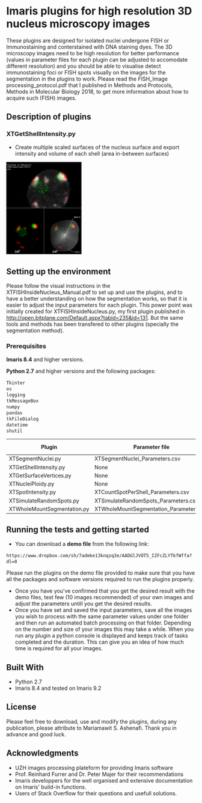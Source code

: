 # Imaris plugins for high resolution 3D nucleus microscopy images 

These plugins are designed for isolated nuclei undergone FISH or Immunostaining and conterstained with DNA staining dyes. The 3D microscopy images need to be high resolution for better performance (values in parameter files for each plugin can be adjusted to accomodate different resolution) and you should be able to visualise detect immunostaining foci or FISH spots visually on the images for the segmentation in the plugins to work. 
Please read the FISH_Image processing_protocol.pdf that I published in Methods and Protocols, Methods in Molecular Biology 2018, to get more information about how to acquire such (FISH) images.

## Description of plugins

### XTGetShellIntensity.py
* Create multiple scaled surfaces of the nucleus surface and export intensity and volume of each shell (area in-between surfaces)<br>

<img src="XTGetShellIntensity_snapshot.png" alt="drawing" width="200px"/>

## Setting up the  environment
Please follow the visual instructions in the XTFISHInsideNucleus_Manual.pdf to set up and use the plugins, and to have a better understanding on how the segmentation works, so that it is easier to adjust the input parameters for each plugin. This power point was initially created for XTFISHInsideNucleus.py, my first plugin published in http://open.bitplane.com/Default.aspx?tabid=235&id=131. But the same tools and methods has been transfered to other plugins (specially the segmentation method). 

### Prerequisites

<b>Imaris 8.4</b> and higher versions. 

<b>Python 2.7</b> and higher versions and the following packages:
```
Tkinter
os
logging
tkMessageBox
numpy
pandas
tkFileDialog
datetime
shutil 

```

Plugin  | Parameter file  | Import module from this repository
------------- | ------------- | -------------
XTSegmentNuclei.py  | XTSegmentNuclei_Parameters.csv  | None
XTGetShellIntensity.py  | None  | None
XTGetSurfaceVertices.py  | None  | None
XTNucleiPloidy.py  | None  | None
XTSpotIntensity.py  | XTCountSpotPerShell_Parameters.csv  | XTSegmentNuclei.py
XTSimulateRandomSpots.py  | XTSimulateRandomSpots_Parameters.csv  | XTSegmentNuclei.py
XTWholeMountSegmentation.py  | XTWholeMountSegmentation_Parameters.csv  | XTSegmentNuclei.py


## Running the tests and getting started

* You can download a <b>demo file</b> from the following link: 
```
https://www.dropbox.com/sh/7admke13knqzq3e/AADGlJVOT5_IZFcZLYTkfWffa?dl=0

```
Please run the plugins on the demo file provided to make sure that you have all the packages and software versions required to run the plugins properly. 
* Once you have you've confirmed that you get the desired result with the demo files, test few (10 images recommended) of your own images and adjust the parameters untill you get the desired results. 
* Once you have set and saved the input parameters, save all the images you wish to process with the same parameter values under one folder and then run an automated batch processing on that folder. Depending on the number and size of your images this may take a while. When you run any plugin a python console is displayed and keeps track of tasks completed and the duration. This can give you an idea of how much time is required for all your images.

## Built With

* Python 2.7
* Imaris 8.4 and tested on Imaris 9.2

## License

Please feel free to download, use and modify the plugins, during any publication, please attribute to Mariamawit S. Ashenafi. Thank you in advance and good luck.

## Acknowledgments

* UZH images processing plateform for providing Imaris software
* Prof. Reinhard Furrer and Dr. Peter Majer for their recommendations
* Imaris developpers for the well organised and extensive documentation on Imaris' build-in functions.
* Users of Stack Overflow for their questions and usefull solutions.
